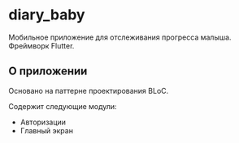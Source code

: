 # diary_baby
Мобильное приложение для отслеживания прогресса малыша.
Фреймворк Flutter.

## О приложении
Основано на паттерне проектирования BLoC.

Содержит следующие модули:
- Авторизации  
- Главный экран  